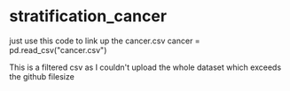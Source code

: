 # stratification_cancer

just use this code to link up the cancer.csv
cancer = pd.read_csv("cancer.csv")

This is a filtered csv as I couldn't upload the whole dataset which exceeds the github filesize
